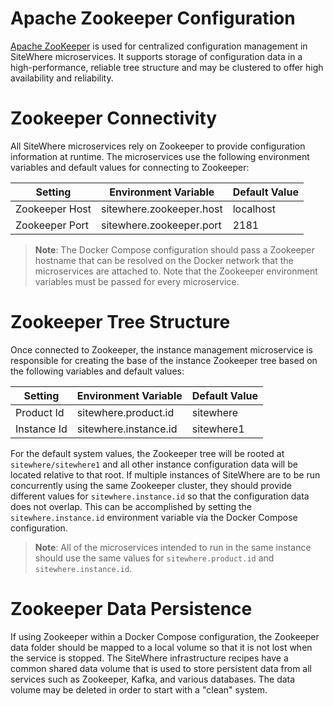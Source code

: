 # Apache Zookeeper Configuration

[Apache ZooKeeper](https://zookeeper.apache.org/) is used for centralized configuration
management in SiteWhere microservices. It supports storage of configuration data in a
high-performance, reliable tree structure and may be clustered to offer high availability
and reliability.

Zookeeper Connectivity
======================
All SiteWhere microservices rely on Zookeeper to provide configuration information
at runtime. The microservices use the following environment variables and default 
values for connecting to Zookeeper:

| Setting        | Environment Variable     | Default Value |
| -------------- | ------------------------ | ------------- |
| Zookeeper Host | sitewhere.zookeeper.host | localhost     |
| Zookeeper Port | sitewhere.zookeeper.port | 2181          |

> **Note**: The Docker Compose configuration should pass a Zookeeper hostname that can be resolved on the Docker network that the microservices are attached to. Note that the Zookeeper environment variables must be passed for every microservice.

Zookeeper Tree Structure
========================
Once connected to Zookeeper, the instance management microservice is responsible
for creating the base of the instance Zookeeper tree based on the following 
variables and default values:

| Setting     | Environment Variable  | Default Value |
| ----------- | --------------------- | ------------- |
| Product Id  | sitewhere.product.id  | sitewhere     |
| Instance Id | sitewhere.instance.id | sitewhere1    |

For the default system values, the Zookeeper tree will be rooted at ``sitewhere/sitewhere1`` 
and all other instance configuration data will be located relative to that root. If 
multiple instances of SiteWhere are to be run concurrently using the same Zookeeper cluster, 
they should provide different values for ``sitewhere.instance.id`` so that the configuration data 
does not overlap. This can be accomplished by setting the ``sitewhere.instance.id`` 
environment variable via the Docker Compose configuration. 

> **Note**: All of the microservices intended to run in the same instance should use the same 
values for ``sitewhere.product.id`` and ``sitewhere.instance.id``.

Zookeeper Data Persistence
==========================
If using Zookeeper within a Docker Compose configuration, the Zookeeper data folder
should be mapped to a local volume so that it is not lost when the service is
stopped. The SiteWhere infrastructure recipes have a common shared data volume
that is used to store persistent data from all services such as Zookeeper,
Kafka, and various databases. The data volume may be deleted in order to start
with a "clean" system.
